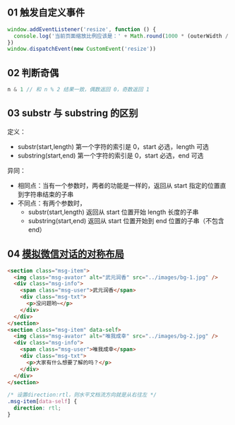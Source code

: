 ## 01 触发自定义事件

```javascript
window.addEventListener('resize', function () {
  console.log('当前页面缩放比例应该是：' + Math.round(1000 * (outerWidth / innerWidth)) / 10 + '%')
})
window.dispatchEvent(new CustomEvent('resize'))
```

## 02 判断奇偶

```javascript
n & 1 // 和 n % 2 结果一致，偶数返回 0，奇数返回 1
```

## 03 substr 与 substring 的区别

定义：

- substr(start,length) 第一个字符的索引是 0，start 必选，length 可选
- substring(start,end) 第一个字符的索引是 0，start 必选，end 可选

异同：

- 相同点：当有一个参数时，两者的功能是一样的，返回从 start 指定的位置直到字符串结束的子串
- 不同点：有两个参数时，
  - substr(start,length) 返回从 start 位置开始 length 长度的子串
  - substring(start,end) 返回从 start 位置开始到 end 位置的子串（不包含 end）

## 04 [模拟微信对话的对称布局](https://demo.cssworld.cn/new/3/2-3.php)

```html
<section class="msg-item">
  <img class="msg-avator" alt="武元润香" src="../images/bg-1.jpg" />
  <div class="msg-info">
    <span class="msg-user">武元润香</span>
    <div class="msg-txt">
      <p>没问题哟~</p>
    </div>
  </div>
</section>
<section class="msg-item" data-self>
  <img class="msg-avator" alt="唯我成幸" src="../images/bg-2.jpg" />
  <div class="msg-info">
    <span class="msg-user">唯我成幸</span>
    <div class="msg-txt">
      <p>大家有什么想要了解的吗？</p>
    </div>
  </div>
</section>
```

```css
/* 设置direction:rtl，则水平文档流方向就是从右往左 */
.msg-item[data-self] {
  direction: rtl;
}
```

